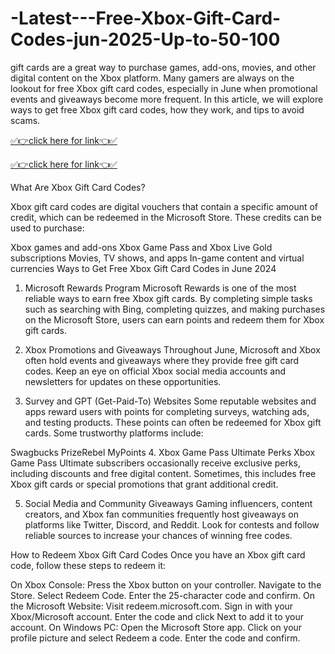 # -Latest---Free-Xbox-Gift-Card-Codes-jun-2025-Up-to-50-100

gift cards are a great way to purchase games, add-ons, movies, and other digital content on the Xbox platform. Many gamers are always on the lookout for free Xbox gift card codes, especially in June when promotional events and giveaways become more frequent. In this article, we will explore ways to get free Xbox gift card codes, how they work, and tips to avoid scams.


[✅👉click here for link👈✅](https://topoffersgetnow.com/adblu504564964/)


[✅👉click here for link👈✅](https://topoffersgetnow.com/adblu504564964/)

What Are Xbox Gift Card Codes?

Xbox gift card codes are digital vouchers that contain a specific amount of credit, which can be redeemed in the Microsoft Store. These credits can be used to purchase:

Xbox games and add-ons
Xbox Game Pass and Xbox Live Gold subscriptions
Movies, TV shows, and apps
In-game content and virtual currencies
Ways to Get Free Xbox Gift Card Codes in June 2024
1. Microsoft Rewards Program
Microsoft Rewards is one of the most reliable ways to earn free Xbox gift cards. By completing simple tasks such as searching with Bing, completing quizzes, and making purchases on the Microsoft Store, users can earn points and redeem them for Xbox gift cards.

2. Xbox Promotions and Giveaways
Throughout June, Microsoft and Xbox often hold events and giveaways where they provide free gift card codes. Keep an eye on official Xbox social media accounts and newsletters for updates on these opportunities.

3. Survey and GPT (Get-Paid-To) Websites
Some reputable websites and apps reward users with points for completing surveys, watching ads, and testing products. These points can often be redeemed for Xbox gift cards. Some trustworthy platforms include:

Swagbucks
PrizeRebel
MyPoints
4. Xbox Game Pass Ultimate Perks
Xbox Game Pass Ultimate subscribers occasionally receive exclusive perks, including discounts and free digital content. Sometimes, this includes free Xbox gift cards or special promotions that grant additional credit.

5. Social Media and Community Giveaways
Gaming influencers, content creators, and Xbox fan communities frequently host giveaways on platforms like Twitter, Discord, and Reddit. Look for contests and follow reliable sources to increase your chances of winning free codes.

How to Redeem Xbox Gift Card Codes
Once you have an Xbox gift card code, follow these steps to redeem it:

On Xbox Console:
Press the Xbox button on your controller.
Navigate to the Store.
Select Redeem Code.
Enter the 25-character code and confirm.
On the Microsoft Website:
Visit redeem.microsoft.com.
Sign in with your Xbox/Microsoft account.
Enter the code and click Next to add it to your account.
On Windows PC:
Open the Microsoft Store app.
Click on your profile picture and select Redeem a code.
Enter the code and confirm.
